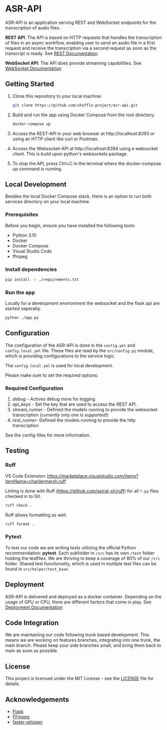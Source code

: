 # ASR-API

ASR-API is an application serving REST and WebSocket endpoints for the transcription of audio files. 

**REST API**: The API is based on HTTP requests that handles the transcription of files in an async workflow, enabling user to send an audio file in a first request and receive the transcription via a second request as soon as the transcript is ready. See [REST Documentation](docs/rest-api.md)

**WebSocket API**: The API does provide streaming capabilities. See [WebSocket Documentation](docs/websocket-api.md)

## Getting Started

1. Clone this repository to your local machine:

   ```bash
   git clone https://github.com/shuffle-project/asr-api.git
   ```
2. Build and run the app using Docker Compose from the root directory:
   ```bash
   docker-compose up
   ``` 
5. Access the REST-API in your web browser at http://localhost:8393 or using an HTTP client like curl or Postman.
5. Access the Websocket-API at http://localhost:8394 using a websocket client. This is build upon python's websockets package.
6. To stop the API, press Ctrl+C in the terminal where the docker-compose up command is running.

## Local Development

Besides the local Docker Compose stack, there is an option to run both services directory on your local machine.

### Prerequisites

Before you begin, ensure you have installed the following tools:

- Python 3.10
- Docker
- Docker Compose
- Visual Studio Code
- ffmpeg

### Install dependencies
```bash
pip install -r ./requirements.txt
```

### Run the app
Locally for a development environment the websocket and the flask api are started seperatly.

```bash
python ./app.py
``` 

## Configuration
The configuration of the ASR-API is done in the `config.yml` and `config.local.yml` file. These files are read by the `src/config.py` module, which is providing configurations to the service logic.

The `config.local.yml` is used for local development.

Please make sure to set the required options:

### Required Configuration

1. *debug* - Actives debug more for logging
2. *api_keys* - Set the key that are used to access the REST API.
3. *stream_runner* - Defined the models running to provide the websocket transcription (*currently only one is supported!*)
4. *rest_runner*- Defined the models running to provide the http transcription

See the config-files for more information.

## Testing

### Ruff

VS Code Extension: https://marketplace.visualstudio.com/items?itemName=charliermarsh.ruff

Linting is done with Ruff (https://github.com/astral-sh/ruff) for all `*.py` files checked in to Git.

```bash
ruff check .    
``` 

Ruff allows formatting as well.

```bash
ruff format . 
```

### Pytest

To test our code we are writing tests utilizing the official Python recommendation: **pytest**. Each subfolder in `/src` has its own `/test` folder holding the testfiles. We are thriving to keep a coverage of 80% of our `/src` folder.
Shared test functionality, which is used in multiple test files can be found in `src/helper/test_base`.

## Deployment
ASR-API is delivered and deployed as a docker container. Depending on the usage of GPU or CPU, there are different factors that come in play. See [Deployment Documentation](docs/deployment.md)

## Code Integration

We are maintaining our code following trunk based development. This means we are working on features branches, integrating into one trunk, the main branch. Please keep your side branches small, and bring them back to main as soon as possible.

## License

This project is licensed under the MIT License - see the [LICENSE](https://github.com/shuffle-project/asr-api/blob/feat/license/LICENSE) file for details.

## Acknowledgements

- [Flask](https://flask.palletsprojects.com/)
- [FFmpeg](https://ffmpeg.org/)
- [faster-whisper](https://github.com/SYSTRAN/faster-whisper)
